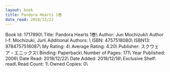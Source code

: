 ```yaml
---
layout: book
title: Pandora Hearts 1巻
date_read: 2018/12/22
---
```


Book Id: 1717890\ 
Title: Pandora Hearts 1巻\ 
Author: Jun Mochizuki\ 
Author l-f: Mochizuki, Jun\ 
Additional Authors: \ 
ISBN: 4757518080\ 
ISBN13: 9784757518087\ 
My Rating: 4\ 
Average Rating: 4.20\ 
Publisher: スクウェア・エニックス\ 
Binding: Paperback\ 
Number of Pages: 171\ 
Year Published: 2006\ 
Date Read: 2018/12/22\ 
Date Added: 2018/12/18\ 
Exclusive Shelf: read\ 
Read Count: 1\ 
Owned Copies: 0\ 

